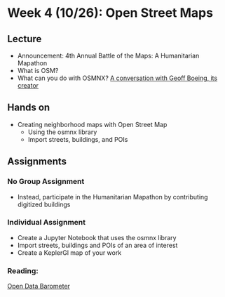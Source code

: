 
# Week 4 (10/26): Open Street Maps

## Lecture 
- Announcement: 4th Annual Battle of the Maps: A Humanitarian Mapathon
- What is OSM?
- What can you do with OSMNX? [A conversation with Geoff Boeing, its creator](https://www.youtube.com/watch?v=Q0uxu25ddc4)
## Hands on
- Creating neighborhood maps with Open Street Map
    - Using the osmnx library
    - Import streets, buildings, and POIs
## Assignments

### No Group Assignment
* Instead, participate in the Humanitarian Mapathon by contributing digitized buildings

### Individual Assignment
* Create a Jupyter Notebook that uses the osmnx library
* Import streets, buildings and POIs of an area of interest
* Create a KeplerGl map of your work

### Reading:
[Open Data Barometer](https://opendatabarometer.org/4thedition/report/)
